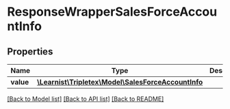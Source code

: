 # ResponseWrapperSalesForceAccountInfo

## Properties
Name | Type | Description | Notes
------------ | ------------- | ------------- | -------------
**value** | [**\Learnist\Tripletex\Model\SalesForceAccountInfo**](SalesForceAccountInfo.md) |  | [optional] 

[[Back to Model list]](../../README.md#documentation-for-models) [[Back to API list]](../../README.md#documentation-for-api-endpoints) [[Back to README]](../../README.md)

